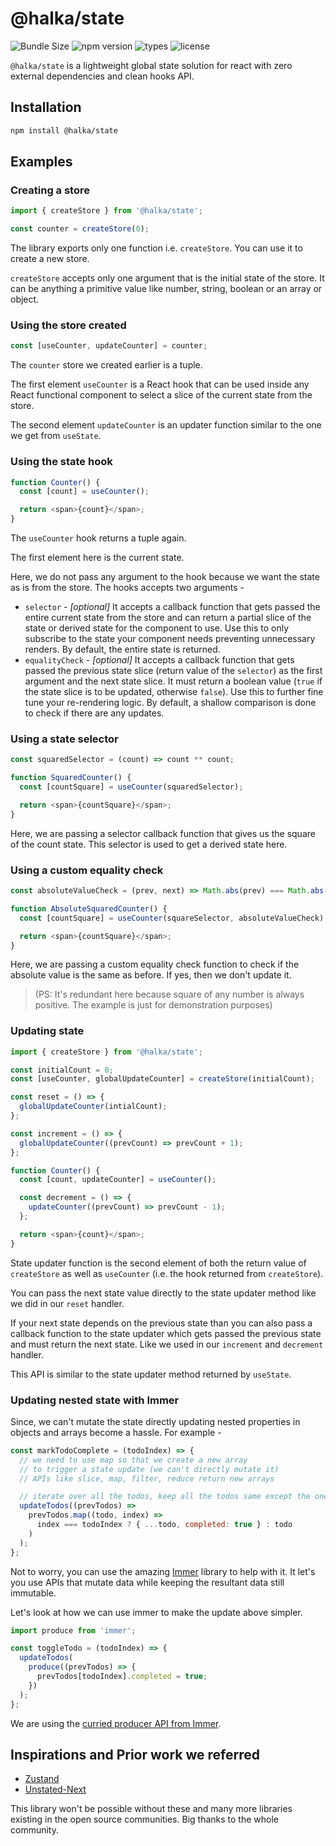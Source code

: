 # @halka/state

![Bundle Size](https://badgen.net/bundlephobia/minzip/@halka/state) ![npm version](https://badgen.net/npm/v/@halka/state) ![types](https://badgen.net/npm/types/@halka/state) ![license](https://badgen.net/npm/license/@halka/state)

`@halka/state` is a lightweight global state solution for react with zero external dependencies and clean hooks API.

## Installation

```sh
npm install @halka/state
```

## Examples

### Creating a store

```js
import { createStore } from '@halka/state';

const counter = createStore(0);
```

The library exports only one function i.e. `createStore`. You can use it to create a new store.

`createStore` accepts only one argument that is the initial state of the store. It can be anything a primitive value like number, string, boolean or an array or object.

### Using the store created

```js
const [useCounter, updateCounter] = counter;
```

The `counter` store we created earlier is a tuple.

The first element `useCounter` is a React hook that can be used inside any React functional component to select a slice of the current state from the store.

The second element `updateCounter` is an updater function similar to the one we get from `useState`.

### Using the state hook

```js
function Counter() {
  const [count] = useCounter();

  return <span>{count}</span>;
}
```

The `useCounter` hook returns a tuple again.

The first element here is the current state.

Here, we do not pass any argument to the hook because we want the state as is from the store. The hooks accepts two arguments -

- `selector` - _[optional]_ It accepts a callback function that gets passed the entire current state from the store and can return a partial slice of the state or derived state for the component to use. Use this to only subscribe to the state your component needs preventing unnecessary renders. By default, the entire state is returned.
- `equalityCheck` - _[optional]_ It accepts a callback function that gets passed the previous state slice (return value of the `selector`)
  as the first argument and the next state slice. It must return a boolean value (`true` if the state slice is to be updated, otherwise `false`). Use this to further fine tune your re-rendering logic. By default, a shallow comparison is done to check if there are any updates.

### Using a state selector

```js
const squaredSelector = (count) => count ** count;

function SquaredCounter() {
  const [countSquare] = useCounter(squaredSelector);

  return <span>{countSquare}</span>;
}
```

Here, we are passing a selector callback function that gives us the square of the count state. This selector is used to get a derived state here.

### Using a custom equality check

```js
const absoluteValueCheck = (prev, next) => Math.abs(prev) === Math.abs(next);

function AbsoluteSquaredCounter() {
  const [countSquare] = useCounter(squareSelector, absoluteValueCheck);

  return <span>{countSquare}</span>;
}
```

Here, we are passing a custom equality check function to check if the absolute value is the same as before. If yes, then we don't update it.

> (PS: It's redundant here because square of any number is always positive. The example is just for demonstration purposes)

### Updating state

```js
import { createStore } from '@halka/state';

const initialCount = 0;
const [useCounter, globalUpdateCounter] = createStore(initialCount);

const reset = () => {
  globalUpdateCounter(intialCount);
};

const increment = () => {
  globalUpdateCounter((prevCount) => prevCount + 1);
};

function Counter() {
  const [count, updateCounter] = useCounter();

  const decrement = () => {
    updateCounter((prevCount) => prevCount - 1);
  };

  return <span>{count}</span>;
}
```

State updater function is the second element of both the return value of `createStore` as well as `useCounter` (i.e. the hook returned from `createStore`).

You can pass the next state value directly to the state updater method like we did in our `reset` handler.

If your next state depends on the previous state than you can also pass a callback function to the state updater which gets passed the previous state and must return the next state. Like we used in our `increment` and `decrement` handler.

This API is similar to the state updater method returned by `useState`.

### Updating nested state with Immer

Since, we can't mutate the state directly updating nested properties in objects and arrays become a hassle. For example -

```js
const markTodoComplete = (todoIndex) => {
  // we need to use map so that we create a new array
  // to trigger a state update (we can't directly mutate it)
  // APIs like slice, map, filter, reduce return new arrays

  // iterate over all the todos, keep all the todos same except the one we are trying to mark as complete
  updateTodos((prevTodos) =>
    prevTodos.map((todo, index) =>
      index === todoIndex ? { ...todo, completed: true } : todo
    )
  );
};
```

Not to worry, you can use the amazing [Immer](https://immerjs.github.io/immer) library to help with it. It let's you use APIs that mutate data while keeping the resultant data still immutable.

Let's look at how we can use immer to make the update above simpler.

```js
import produce from 'immer';

const toggleTodo = (todoIndex) => {
  updateTodos(
    produce((prevTodos) => {
      prevTodos[todoIndex].completed = true;
    })
  );
};
```

We are using the [curried producer API from Immer](https://immerjs.github.io/immer/docs/curried-produce).

## Inspirations and Prior work we referred

- [Zustand](https://github.com/react-spring/zustand)
- [Unstated-Next](https://github.com/jamiebuilds/unstated-next)

This library won't be possible without these and many more libraries existing in the open source communities. Big thanks to the whole community.
